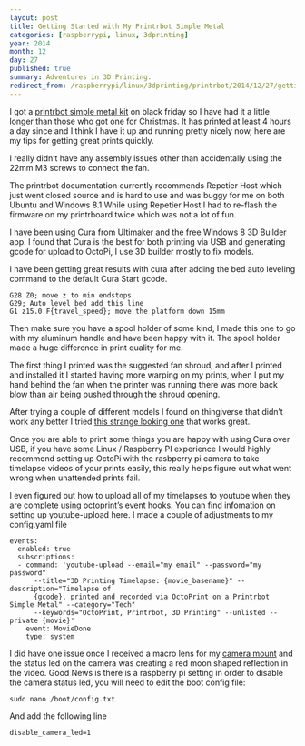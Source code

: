 ```yaml
---
layout: post
title: Getting Started with My Printrbot Simple Metal
categories: [raspberrypi, linux, 3dprinting]
year: 2014
month: 12
day: 27
published: true
summary: Adventures in 3D Printing.
redirect_from: /raspberrypi/linux/3dprinting/printrbot/2014/12/27/getting-started-with-my-printrbot-simple-metal/
---
```


I got a [printrbot simple metal kit](http://printrbot.com/shop/simple-metal-kit/) on black friday so I have had it a little longer than those who got one for Christmas. It has printed at least 4 hours a day since and I think I have it up and running pretty nicely now, here are my tips for getting great prints quickly.

I really didn’t have any assembly issues other than accidentally using the 22mm M3 screws to connect the fan.

The printrbot documentation currently recommends Repetier Host which just went closed source and is hard to use and was buggy for me on both Ubuntu and Windows 8.1 While using Repetier Host I had to re-flash the firmware on my printrboard twice which was not a lot of fun.

I have been using Cura from Ultimaker and the free Windows 8 3D Builder app. I found that Cura is the best for both printing via USB and generating gcode for upload to OctoPi, I use 3D builder mostly to fix models.

I have been getting great results with cura after adding the bed auto leveling command to the default Cura Start gcode.

    G28 Z0; move z to min endstops
    G29; Auto level bed add this line
    G1 z15.0 F{travel_speed}; move the platform down 15mm

Then make sure you have a spool holder of some kind, I made this one to go with my aluminum handle and have been happy with it. The spool holder made a huge difference in print quality for me.

The first thing I printed was the suggested fan shroud, and after I printed and installed it I started having more warping on my prints, when I put my hand behind the fan when the printer was running there was more back blow than air being pushed through the shroud opening.

After trying a couple of different models I found on thingiverse that didn’t work any better I tried [this strange looking one](http://www.thingiverse.com/thing:356001) that works great.

Once you are able to print some things you are happy with using Cura over USB, if you have some Linux / Raspberry PI experience I would highly recommend setting up OctoPi with the rasbperry pi camera to take timelapse videos of your prints easily, this really helps figure out what went wrong when unattended prints fail.

I even figured out how to upload all of my timelapses to youtube when they are complete using octoprint’s event hooks. You can find infomation on setting up youtube-upload here. I made a couple of adjustments to my config.yaml file

    events:
      enabled: true
      subscriptions:
      - command: 'youtube-upload --email="my email" --password="my password"
          --title="3D Printing Timelapse: {movie_basename}" --description="Timelapse of
          {gcode}, printed and recorded via OctoPrint on a Printrbot Simple Metal" --category="Tech"
          --keywords="OctoPrint, Printrbot, 3D Printing" --unlisted --private {movie}'
        event: MovieDone
        type: system

I did have one issue once I received a macro lens for my [camera mount](http://www.thingiverse.com/make:107006) and the status led on the camera was creating a red moon shaped reflection in the video. Good News is there is a raspberry pi setting in order to disable the camera status led, you will need to edit the boot config file:

    sudo nano /boot/config.txt

And add the following line

    disable_camera_led=1
